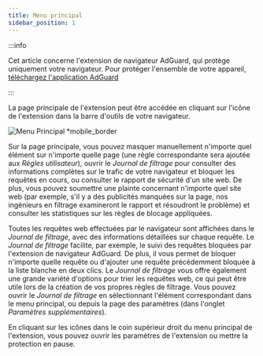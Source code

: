 ```yaml
---
title: Menu principal
sidebar_position: 1
---
```


:::info

Cet article concerne l'extension de navigateur AdGuard, qui protège uniquement votre navigateur. Pour protéger l'ensemble de votre appareil, [téléchargez l'application AdGuard](https://agrd.io/download-kb-adblock)

:::

La page principale de l'extension peut être accédée en cliquant sur l'icône de l'extension dans la barre d'outils de votre navigateur.

![Menu Principal \*mobile\_border](https://cdn.adtidy.org/content/Kb/ad_blocker/browser_extension/ad_blocker_browser_extension_main.png)

Sur la page principale, vous pouvez masquer manuellement n'importe quel élément sur n'importe quelle page (une règle correspondante sera ajoutée aux _Règles utilisateur_), ouvrir le _Journal de filtrage_ pour consulter des informations complètes sur le trafic de votre navigateur et bloquer les requêtes en cours, ou consulter le rapport de sécurité d'un site web. De plus, vous pouvez soumettre une plainte concernant n'importe quel site web (par exemple, s'il y a des publicités manquées sur la page, nos ingénieurs en filtrage examineront le rapport et résoudront le problème) et consulter les statistiques sur les règles de blocage appliquées.

Toutes les requêtes web effectuées par le navigateur sont affichées dans le _Journal de filtrage_, avec des informations détaillées sur chaque requête. Le _Journal de filtrage_ facilite, par exemple, le suivi des requêtes bloquées par l'extension de navigateur AdGuard. De plus, il vous permet de bloquer n'importe quelle requête ou d'ajouter une requête précédemment bloquée à la liste blanche en deux clics. Le _Journal de filtrage_ vous offre également une grande variété d'options pour trier les requêtes web, ce qui peut être utile lors de la création de vos propres règles de filtrage. Vous pouvez ouvrir le _Journal de filtrage_ en sélectionnant l'élément correspondant dans le menu principal, ou depuis la page des paramètres (dans l'onglet _Paramètres supplémentaires_).

En cliquant sur les icônes dans le coin supérieur droit du menu principal de l'extension, vous pouvez ouvrir les paramètres de l'extension ou mettre la protection en pause.
